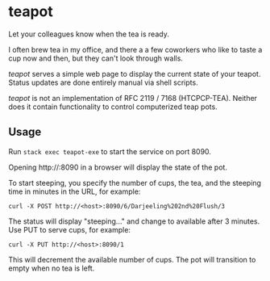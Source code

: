 # teapot

Let your colleagues know when the tea is ready.

I often brew tea in my office, and there a a few coworkers who
like to taste a cup now and then, but they can't look through walls.

*teapot* serves a simple web page to display the current state of your teapot.
Status updates are done entirely manual via shell scripts.

*teapot* is not an implementation of RFC 2119 / 7168 (HTCPCP-TEA).
Neither does it contain functionality to control computerized
teap pots.

## Usage

Run `stack exec teapot-exe` to start the service on port 8090.

Opening http://<host>:8090 in a browser will display the state of the pot.

To start steeping, you specify the number of cups, the tea, and the steeping time
in minutes in the URL, for example:

    curl -X POST http://<host>:8090/6/Darjeeling%202nd%20Flush/3

The status will display "steeping..." and change to available after 3 minutes.
Use PUT to serve cups, for example:

    curl -X PUT http://<host>:8090/1

This will decrement the available number of cups. The pot will transition to empty
when no tea is left.